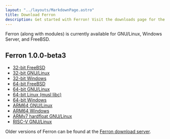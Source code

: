 ```yaml
---
layout: "../layouts/MarkdownPage.astro"
title: Download Ferron
description: Get started with Ferron! Visit the downloads page for the latest stable releases to find your perfect fit!
---
```


Ferron (along with modules) is currently available for GNU/Linux, Windows Server, and FreeBSD.

## Ferron 1.0.0-beta3

- [32-bit FreeBSD](https://downloads.ferronweb.org/1.0.0-beta3/ferron-1.0.0-beta3-i686-unknown-freebsd.zip)
- [32-bit GNU/Linux](https://downloads.ferronweb.org/1.0.0-beta3/ferron-1.0.0-beta3-i686-unknown-linux-gnu.zip)
- [32-bit Windows](https://downloads.ferronweb.org/1.0.0-beta3/ferron-1.0.0-beta3-i686-pc-windows-msvc.zip)
- [64-bit FreeBSD](https://downloads.ferronweb.org/1.0.0-beta3/ferron-1.0.0-beta3-x86_64-unknown-freebsd.zip)
- [64-bit GNU/Linux](https://downloads.ferronweb.org/1.0.0-beta3/ferron-1.0.0-beta3-x86_64-unknown-linux-gnu.zip)
- [64-bit Linux (musl libc)](https://downloads.ferronweb.org/1.0.0-beta3/ferron-1.0.0-beta3-x86_64-unknown-linux-musl.zip)
- [64-bit Windows](https://downloads.ferronweb.org/1.0.0-beta3/ferron-1.0.0-beta3-x86_64-pc-windows-msvc.zip)
- [ARM64 GNU/Linux](https://downloads.ferronweb.org/1.0.0-beta3/ferron-1.0.0-beta3-aarch64-unknown-linux-gnu.zip)
- [ARM64 Windows](https://downloads.ferronweb.org/1.0.0-beta3/ferron-1.0.0-beta3-aarch64-pc-windows-msvc.zip)
- [ARMv7 hardfloat GNU/Linux](https://downloads.ferronweb.org/1.0.0-beta3/ferron-1.0.0-beta3-armv7-unknown-linux-gnueabihf.zip)
- [RISC-V GNU/Linux](https://downloads.ferronweb.org/1.0.0-beta3/ferron-1.0.0-beta3-riscv64gc-unknown-linux-gnu.zip)

Older versions of Ferron can be found at the [Ferron download server](https://downloads.ferronweb.org/).
